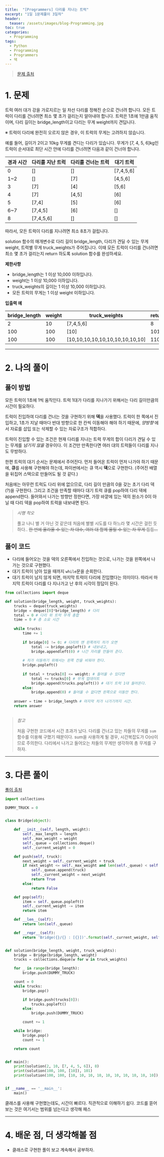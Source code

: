 ```yaml
---
title:  "[Programmers] 다리를 지나는 트럭"
excerpt: "1일 1문제풀이 3일차"
header:
  teaser: /assets/images/blog-Programming.jpg
toc: true
categories:
  - Programming
tags:
  - Python
  - Programming
  - Programmers
  - 덱
---
```


> [문제 출처](https://programmers.co.kr/learn/courses/30/lessons/42583)



# 1. 문제



 트럭 여러 대가 강을 가로지르는 일 차선 다리를 정해진 순으로 건너려 합니다. 모든 트럭이 다리를 건너려면 최소 몇 초가 걸리는지 알아내야 합니다. 트럭은 1초에 1만큼 움직이며, 다리 길이는 bridge_length이고 다리는 무게 weight까지 견딥니다.

※ 트럭이 다리에 완전히 오르지 않은 경우, 이 트럭의 무게는 고려하지 않습니다.

 예를 들어, 길이가 2이고 10kg 무게를 견디는 다리가 있습니다. 무게가 [7, 4, 5, 6]kg인 트럭이 순서대로 최단 시간 안에 다리를 건너려면 다음과 같이 건너야 합니다.

| 경과 시간 | 다리를 지난 트럭 | 다리를 건너는 트럭 | 대기 트럭 |
| --------- | ---------------- | ------------------ | --------- |
| 0         | []               | []                 | [7,4,5,6] |
| 1~2       | []               | [7]                | [4,5,6]   |
| 3         | [7]              | [4]                | [5,6]     |
| 4         | [7]              | [4,5]              | [6]       |
| 5         | [7,4]            | [5]                | [6]       |
| 6~7       | [7,4,5]          | [6]                | []        |
| 8         | [7,4,5,6]        | []                 | []        |

 따라서, 모든 트럭이 다리를 지나려면 최소 8초가 걸립니다.

solution 함수의 매개변수로 다리 길이 bridge_length, 다리가 견딜 수 있는 무게 weight, 트럭별 무게 truck_weights가 주어집니다. 이때 모든 트럭이 다리를 건너려면 최소 몇 초가 걸리는지 return 하도록 solution 함수를 완성하세요.



**제한사항**

- bridge_length는 1 이상 10,000 이하입니다.
- weight는 1 이상 10,000 이하입니다.
- truck_weights의 길이는 1 이상 10,000 이하입니다.
- 모든 트럭의 무게는 1 이상 weight 이하입니다.



**입출력 예**

| bridge_length | weight | truck_weights                   | return |
| ------------- | ------ | ------------------------------- | ------ |
| 2             | 10     | [7,4,5,6]                       | 8      |
| 100           | 100    | [10]                            | 101    |
| 100           | 100    | [10,10,10,10,10,10,10,10,10,10] | 110    |



---



# 2. 나의 풀이 

## 풀이 방법

 

 모든 트럭이 1초에 1씩 움직인다. 트럭 1대가 다리를 지나가기 위해서는 다리 길이만큼의 시간이 필요하다.   



 트럭이 진입하여 다리를 건너는 것을 구현하기 위해 **덱**을 사용했다. 트럭이 한 쪽에서 진입하고, 1초가 지날 때마다 반대 방향으로 한 칸씩 이동해야 해야 하기 때문에, *양방향* 에서 자료를 삽입 또는 삭제할 수 있는 자료구조가 적합하다.

 트럭이 진입할 수 있는 조건은 현재 다리를 지나는 트럭 무게의 합이 다리가 견딜 수 있는 무게를 *넘기지 않을* 경우이다. 이 조건만 만족한다면 여러 대의 트럭들이 다리를 지나도 무방하다.  



 한편 트럭의 대기 순서는 문제에서 주어진다. 먼저 들어온 트럭이 먼저 나가야 하기 때문에, **큐**를 사용해 구현해야 하는데, 파이썬에서는 큐 역시 **덱**으로 구현한다. (주어진 배열을 뒤집어 스택으로 만들어도 될 것 같다.)

 처음에는 아무런 트럭도 다리 위에 없으므로, 다리 길이 만큼의 0을 갖는 초기 다리 덱(?)을 구현한다. 그리고 조건을 만족할 때마다 대기 트럭 큐를 pop하여 다리 덱에 append한다. 들어와서 나가는 방향만 정한다면, 가장 바깥에 있는 덱의 원소가 0이 아닐 때 다리 덱을 pop하여 트럭을 내보내면 된다.



> *시행 착오*
>
>   풀고 나니 별 거 아닌 것 같은데 처음에 별별 시도를 다 하느라 몇 시간은 걸린 듯하다.. ~~한 번에 올라올 수 있는 차 대수, 여러 대 함께 올릴 수 있는 차 무게 등등...~~

   



## 풀이 코드

* 다리에 들어오는 것을 덱의 오른쪽에서 진입하는 것으로, 나가는 것을 왼쪽에서 나가는 것으로 구현했다.
* 대기 트럭이 남아 있을 때까지 `while`문을 순회한다.
* 대기 트럭이 남지 않게 되면, 마지막 트럭이 다리에 진입했다는 의미이다. 따라서 마지막 트럭이 다리를 다 지나가고 난 후의 시각이 정답이 된다.

```python
from collections import deque

def solution(bridge_length, weight, truck_weights):
    trucks = deque(truck_weights)
    bridge = deque([0]*bridge_length) # 다리
    total = 0 # 다리 위 트럭 무게 총합
    time = 0 # 총 소요 시간
    
    while trucks:
        time += 1
        
        if bridge[0] != 0: # 다리의 맨 왼쪽까지 차가 오면
            total -= bridge.popleft() # 내보내고,
            bridge.appendleft(0) # 나간 자리를 만들어 준다.
        
        # 차가 이동하기 위해서는 왼쪽 칸을 비워야 한다.
        bridge.popleft()
        
        if total + trucks[0] <= weight: # 들어올 수 있다면
            total += trucks[0] # 무게 업데이트
            bridge.append(trucks.popleft()) # 대기 트럭 1대 들어온다.
        else:
            bridge.append(0) # 들어올 수 없다면 왼쪽으로 이동만 한다.
        
    answer = time + bridge_length # 마지막 차가 나가기까지 시간.
    return answer
        
```



> *참고*
>
>  처음 구현한 코드에서 시간 초과가 났다. 다리를 건너고 있는 차들의 무게를 `sum` 함수를 이용해 구했기 때문이다. sum을 사용하게 될 경우, 시간복잡도가 O(n)이므로 주의한다. 다리에서 나가고 들어오는 차들의 무게만 생각하여 총 무게를 구하자.





  

---



# 3. 다른 풀이

[풀이 출처](https://programmers.co.kr/learn/courses/30/lessons/42583/solution_groups?language=python3)

 

```python
import collections

DUMMY_TRUCK = 0


class Bridge(object):

    def __init__(self, length, weight):
        self._max_length = length
        self._max_weight = weight
        self._queue = collections.deque()
        self._current_weight = 0

    def push(self, truck):
        next_weight = self._current_weight + truck
        if next_weight <= self._max_weight and len(self._queue) < self._max_length:
            self._queue.append(truck)
            self._current_weight = next_weight
            return True
        else:
            return False

    def pop(self):
        item = self._queue.popleft()
        self._current_weight -= item
        return item

    def __len__(self):
        return len(self._queue)

    def __repr__(self):
        return 'Bridge({}/{} : [{}])'.format(self._current_weight, self._max_weight, list(self._queue))


def solution(bridge_length, weight, truck_weights):
    bridge = Bridge(bridge_length, weight)
    trucks = collections.deque(w for w in truck_weights)

    for _ in range(bridge_length):
        bridge.push(DUMMY_TRUCK)

    count = 0
    while trucks:
        bridge.pop()

        if bridge.push(trucks[0]):
            trucks.popleft()
        else:
            bridge.push(DUMMY_TRUCK)

        count += 1

    while bridge:
        bridge.pop()
        count += 1

    return count


def main():
    print(solution(2, 10, [7, 4, 5, 6]), 8)
    print(solution(100, 100, [10]), 101)
    print(solution(100, 100, [10, 10, 10, 10, 10, 10, 10, 10, 10, 10]), 110)


if __name__ == '__main__':
    main()
```

 클래스를 사용해 구현했는데도, 시간이 빠르다. 직관적으로 이해하기 쉽다. 코드를 뜯어보는 것은 여기서는 범위를 넘는다고 생각해 패스





---

  

# 4. 배운 점, 더 생각해볼 점

* 클래스로 구현한 풀이 보고 계속해서 공부하자.




